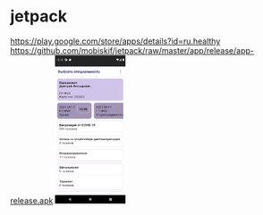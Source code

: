 # jetpack
https://play.google.com/store/apps/details?id=ru.healthy
https://github.com/mobiskif/jetpack/raw/master/app/release/app-release.apk
<img src="./Screen.png" width="25%"/>
